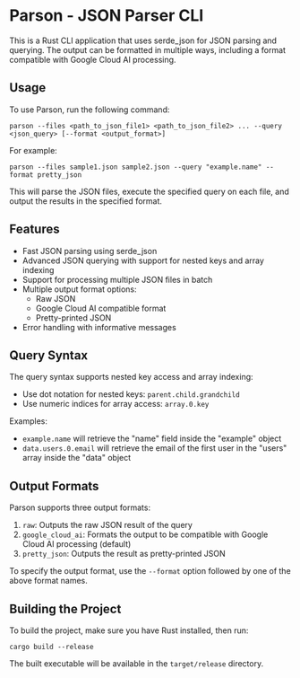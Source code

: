 # Parson - JSON Parser CLI

This is a Rust CLI application that uses serde_json for JSON parsing and querying. The output can be formatted in multiple ways, including a format compatible with Google Cloud AI processing.

## Usage

To use Parson, run the following command:

```
parson --files <path_to_json_file1> <path_to_json_file2> ... --query <json_query> [--format <output_format>]
```

For example:

```
parson --files sample1.json sample2.json --query "example.name" --format pretty_json
```

This will parse the JSON files, execute the specified query on each file, and output the results in the specified format.

## Features

- Fast JSON parsing using serde_json
- Advanced JSON querying with support for nested keys and array indexing
- Support for processing multiple JSON files in batch
- Multiple output format options:
  - Raw JSON
  - Google Cloud AI compatible format
  - Pretty-printed JSON
- Error handling with informative messages

## Query Syntax

The query syntax supports nested key access and array indexing:

- Use dot notation for nested keys: `parent.child.grandchild`
- Use numeric indices for array access: `array.0.key`

Examples:
- `example.name` will retrieve the "name" field inside the "example" object
- `data.users.0.email` will retrieve the email of the first user in the "users" array inside the "data" object

## Output Formats

Parson supports three output formats:

1. `raw`: Outputs the raw JSON result of the query
2. `google_cloud_ai`: Formats the output to be compatible with Google Cloud AI processing (default)
3. `pretty_json`: Outputs the result as pretty-printed JSON

To specify the output format, use the `--format` option followed by one of the above format names.

## Building the Project

To build the project, make sure you have Rust installed, then run:

```
cargo build --release
```

The built executable will be available in the `target/release` directory.
